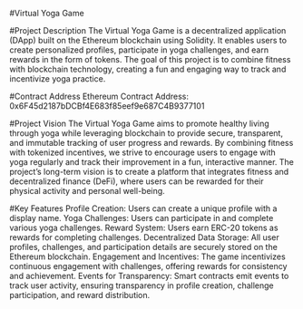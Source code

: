 #Virtual Yoga Game

#Project Description
The Virtual Yoga Game is a decentralized application (DApp) built on the Ethereum blockchain using Solidity. It enables users to create personalized profiles, participate in yoga challenges, and earn rewards in the form of tokens. The goal of this project is to combine fitness with blockchain technology, creating a fun and engaging way to track and incentivize yoga practice.

#Contract Address
Ethereum Contract Address:
0x6F45d2187bDCBf4E683f85eef9e687C4B9377101

#Project Vision
The Virtual Yoga Game aims to promote healthy living through yoga while leveraging blockchain to provide secure, transparent, and immutable tracking of user progress and rewards. By combining fitness with tokenized incentives, we strive to encourage users to engage with yoga regularly and track their improvement in a fun, interactive manner. The project’s long-term vision is to create a platform that integrates fitness and decentralized finance (DeFi), where users can be rewarded for their physical activity and personal well-being.

#Key Features
Profile Creation: Users can create a unique profile with a display name.
Yoga Challenges: Users can participate in and complete various yoga challenges.
Reward System: Users earn ERC-20 tokens as rewards for completing challenges.
Decentralized Data Storage: All user profiles, challenges, and participation details are securely stored on the Ethereum blockchain.
Engagement and Incentives: The game incentivizes continuous engagement with challenges, offering rewards for consistency and achievement.
Events for Transparency: Smart contracts emit events to track user activity, ensuring transparency in profile creation, challenge participation, and reward distribution.
